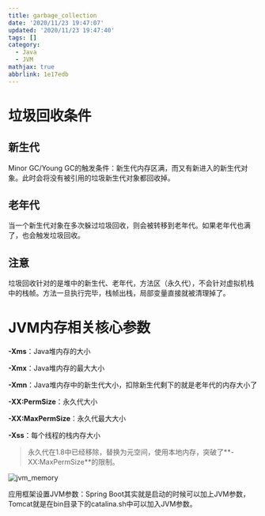 ```yaml
---
title: garbage_collection
date: '2020/11/23 19:47:07'
updated: '2020/11/23 19:47:40'
tags: []
category:
  - Java
  - JVM
mathjax: true
abbrlink: 1e17edb
---
```

# 垃圾回收条件
## 新生代
Minor GC/Young GC的触发条件：新生代内存区满，而又有新进入的新生代对象。此时会将没有被引用的垃圾新生代对象都回收掉。
<!--more-->
## 老年代

当一个新生代对象在多次躲过垃圾回收，则会被转移到老年代。如果老年代也满了，也会触发垃圾回收。

## 注意

垃圾回收针对的是堆中的新生代、老年代，方法区（永久代），不会针对虚拟机栈中的栈帧。方法一旦执行完毕，栈帧出栈，局部变量直接就被清理掉了。

# JVM内存相关核心参数

**-Xms**：Java堆内存的大小

**-Xmx**：Java堆内存的最大大小

**-Xmn**：Java堆内存中的新生代大小，扣除新生代剩下的就是老年代的内存大小了

**-XX:PermSize**：永久代大小

**-XX:MaxPermSize**：永久代最大大小

**-Xss**：每个线程的栈内存大小

> 永久代在1.8中已经移除，替换为元空间，使用本地内存，突破了**-XX:MaxPermSize**的限制。

![jvm_memory](https://cdn.jsdelivr.net/gh/JNhua/blog_images@master/img/20201029105731.jpg)

应用框架设置JVM参数：Spring Boot其实就是启动的时候可以加上JVM参数，Tomcat就是在bin目录下的catalina.sh中可以加入JVM参数。

